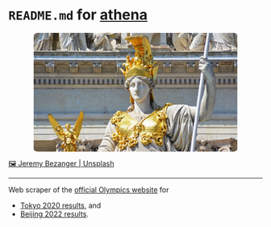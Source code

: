 # `README.md` for [athena](https://github.com/Ai-Yukino/athena)

<div style="display:flex; justify-content: center">
    <img src="images/athena.png" style="width:80%; border-radius: 2%;">
</div>

[🖼 Jeremy Bezanger | Unsplash](https://unsplash.com/photos/utp3lWnU4nA)

---

Web scraper of the [official Olympics website](https://olympics.com/en/) for

- [Tokyo 2020 results](https://olympics.com/en/olympic-games/tokyo-2020/results), and
- [Beijing 2022 results](https://olympics.com/en/olympic-games/beijing-2022).

